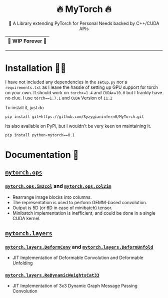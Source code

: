 <div align="center">

# 🔥 MyTorch 🔥
🐣 A Library extending PyTorch for Personal Needs backed by C++/CUDA APIs 

| **🚧 WIP Forever 🚧** |
|:-------------------:|

---

</div>

# Installation 👨‍💻
I have not included any dependencies in the `setup.py` nor a `requirements.txt` as I leave the hassle of setting up GPU support for torch on your own. It should work on `torch>=1.4` and `CUDA>=10.0` but I frankly have no clue. I use `torch==1.7.1` and `CUDA` Version of `11.2`

To install it, just do
```shell
pip install git+https://github.com/Syzygianinfern0/MyTorch.git
```

Its also available on PyPi, but I wouldn't be very keen on maintaining it. 

```shell
pip install python-mytorch==0.1
```

# Documentation 📑

## [`mytorch.ops`](https://github.com/Syzygianinfern0/MyTorch/tree/main/mytorch/ops)

### [`mytorch.ops.im2col`](https://github.com/Syzygianinfern0/MyTorch/blob/main/mytorch/ops/im2col.py) and [`mytorch.ops.col2im`](https://github.com/Syzygianinfern0/MyTorch/blob/main/mytorch/ops/im2col.py)
- Rearrange image blocks into columns.
- The representation is used to perform GEMM-based convolution.
- Output is 5D (or 6D in case of minibatch) tensor.
- Minibatch implementation is inefficient, and could be done in a single CUDA kernel.

## [`mytorch.layers`](https://github.com/Syzygianinfern0/MyTorch/tree/main/mytorch/layers)

### [`mytorch.layers.DeformConv`](https://github.com/Syzygianinfern0/MyTorch/blob/main/mytorch/layers/deform_conv_module.py) and [`mytorch.layers.DeformUnfold`](https://github.com/Syzygianinfern0/MyTorch/blob/main/mytorch/layers/deform_unfold_module.py)
- JIT Implementation of Deformable Convolution and Deformable Unfolding

### [`mytorch.layers.ReDynamicWeightsCat33`](https://github.com/Syzygianinfern0/MyTorch/blob/main/mytorch/layers/dynamic_weights.py)
- JIT Implementation of 3x3 Dynamic Graph Message Passing Convolution